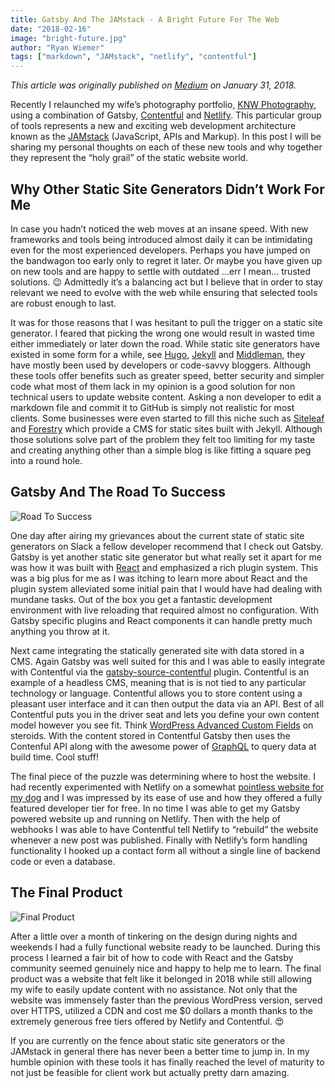 ```yaml
---
title: Gatsby And The JAMstack - A Bright Future For The Web
date: "2018-02-16"
image: "bright-future.jpg"
author: "Ryan Wiemer"
tags: ["markdown", "JAMstack", "netlify", "contentful"]
---
```


_This article was originally published on
[Medium](https://medium.com/@ryanwiemer/gatsby-and-the-jam-stack-91e31508f364)
on January 31, 2018._

Recently I relaunched my wife’s photography portfolio, [KNW Photography](https://www.knw.io/), using a combination of Gatsby, [Contentful](https://www.contentful.com/) and [Netlify](https://www.netlify.com/). This particular group of tools represents a new and exciting web development architecture known as the [JAMstack](https://jamstack.org/) (JavaScript, APIs and Markup). In this post I will be sharing my personal thoughts on each of these new tools and why together they represent the “holy grail” of the static website world.

## Why Other Static Site Generators Didn’t Work For Me

In case you hadn’t noticed the web moves at an insane speed. With new frameworks and tools being introduced almost daily it can be intimidating even for the most experienced developers. Perhaps you have jumped on the bandwagon too early only to regret it later. Or maybe you have given up on new tools and are happy to settle with outdated …err I mean... trusted solutions. 😉 Admittedly it’s a balancing act but I believe that in order to stay relevant we need to evolve with the web while ensuring that selected tools are robust enough to last.

It was for those reasons that I was hesitant to pull the trigger on a static site generator. I feared that picking the wrong one would result in wasted time either immediately or later down the road. While static site generators have existed in some form for a while, see [Hugo](https://gohugo.io/), [Jekyll](https://jekyllrb.com/) and [Middleman](https://middlemanapp.com/), they have mostly been used by developers or code-savvy bloggers. Although these tools offer benefits such as greater speed, better security and simpler code what most of them lack in my opinion is a good solution for non technical users to update website content. Asking a non developer to edit a markdown file and commit it to GitHub is simply not realistic for most clients. Some businesses were even started to fill this niche such as [Siteleaf](https://www.siteleaf.com/) and [Forestry](https://forestry.io/) which provide a CMS for static sites built with Jekyll. Although those solutions solve part of the problem they felt too limiting for my taste and creating anything other than a simple blog is like fitting a square peg into a round hole.

## Gatsby And The Road To Success

![Road To Success](road-to-success.jpg)

One day after airing my grievances about the current state of static site generators on Slack a fellow developer recommend that I check out Gatsby. Gatsby is yet another static site generator but what really set it apart for me was how it was built with [React](https://reactjs.org/) and emphasized a rich plugin system. This was a big plus for me as I was itching to learn more about React and the plugin system alleviated some initial pain that I would have had dealing with mundane tasks. Out of the box you get a fantastic development environment with live reloading that required almost no configuration. With Gatsby specific plugins and React components it can handle pretty much anything you throw at it.

Next came integrating the statically generated site with data stored in a CMS. Again Gatsby was well suited for this and I was able to easily integrate with Contentful via the [gatsby-source-contentful](https://www.gatsbyjs.org/packages/gatsby-source-contentful/) plugin. Contentful is an example of a headless CMS, meaning that is is not tied to any particular technology or language. Contentful allows you to store content using a pleasant user interface and it can then output the data via an API. Best of all Contentful puts you in the driver seat and lets you define your own content model however you see fit. Think [WordPress Advanced Custom Fields](https://www.advancedcustomfields.com/) on steroids. With the content stored in Contentful Gatsby then uses the Contenful API along with the awesome power of [GraphQL](http://graphql.org/) to query data at build time. Cool stuff!

The final piece of the puzzle was determining where to host the website. I had recently experimented with Netlify on a somewhat [pointless website for my dog](https://www.doggoforhire.com/) and I was impressed by its ease of use and how they offered a fully featured developer tier for free. In no time I was able to get my Gatsby powered website up and running on Netlify. Then with the help of webhooks I was able to have Contentful tell Netlify to “rebuild” the website whenever a new post was published. Finally with Netlify’s form handling functionality I hooked up a contact form all without a single line of backend code or even a database.

## The Final Product

![Final Product](final-product.jpg)

After a little over a month of tinkering on the design during nights and weekends I had a fully functional website ready to be launched. During this process I learned a fair bit of how to code with React and the Gatsby community seemed genuinely nice and happy to help me to learn. The final product was a website that felt like it belonged in 2018 while still allowing my wife to easily update content with no assistance. Not only that the website was immensely faster than the previous WordPress version, served over HTTPS, utilized a CDN and cost me \$0 dollars a month thanks to the extremely generous free tiers offered by Netlify and Contentful. 😍

If you are currently on the fence about static site generators or the JAMstack in general there has never been a better time to jump in. In my humble opinion with these tools it has finally reached the level of maturity to not just be feasible for client work but actually pretty darn amazing.
